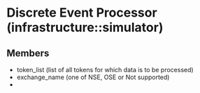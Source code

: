 # Discrete Event Processor (infrastructure::simulator)

## Members
- token_list (list of all tokens for which data is to be processed)
- exchange_name (one of NSE, OSE or Not supported)
- 